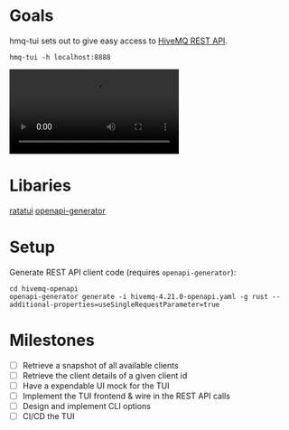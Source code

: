 # Goals
hmq-tui sets out to give easy access to [HiveMQ  REST API](https://docs.hivemq.com/hivemq/4.21/rest-api/specification/).

```
hmq-tui -h localhost:8888
```
![demo](demo.mp4)

# Libaries
[ratatui](https://github.com/ratatui-org/ratatui)
[openapi-generator](https://github.com/OpenAPITools/openapi-generator/blob/master/docs/generators/rust.md)

# Setup

Generate REST API client code (requires `openapi-generator`):
```
cd hivemq-openapi
openapi-generator generate -i hivemq-4.21.0-openapi.yaml -g rust --additional-properties=useSingleRequestParameter=true
```

# Milestones

- [ ] Retrieve a snapshot of all available clients
- [ ] Retrieve the client details of a given client id
- [ ] Have a expendable UI mock for the TUI
- [ ] Implement the TUI frontend & wire in the REST API calls
- [ ] Design and implement CLI options
- [ ] CI/CD the TUI
